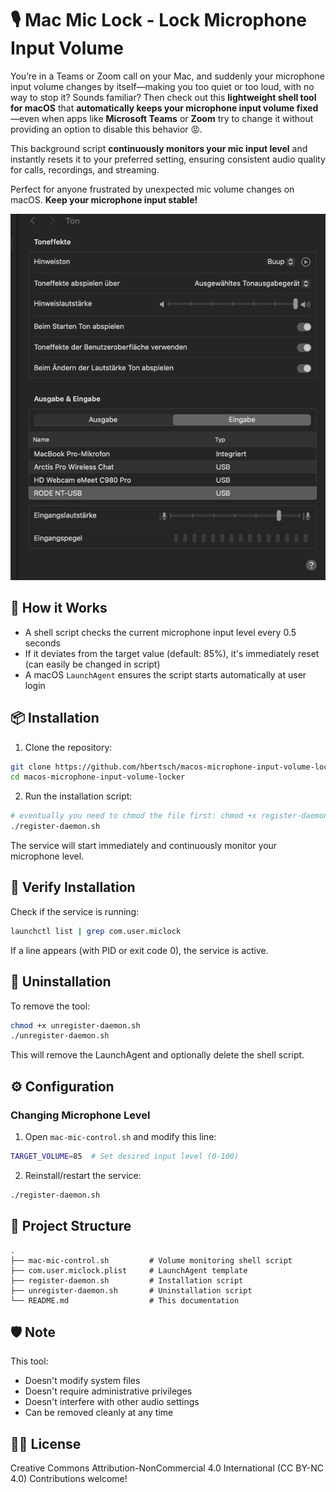 # 🎙️ Mac Mic Lock - Lock Microphone Input Volume

You’re in a Teams or Zoom call on your Mac, and suddenly your microphone input volume changes by itself—making you too quiet or too loud, with no way to stop it? Sounds familiar? Then check out this **lightweight shell tool for macOS** that **automatically keeps your microphone input volume fixed**—even when apps like **Microsoft Teams** or **Zoom** try to change it without providing an option to disable this behavior 😡.

This background script **continuously monitors your mic input level** and instantly resets it to your preferred setting, ensuring consistent audio quality for calls, recordings, and streaming. 

Perfect for anyone frustrated by unexpected mic volume changes on macOS. **Keep your microphone input stable!**

![demo](resources/demo.gif)

## 🔧 How it Works

- A shell script checks the current microphone input level every 0.5 seconds
- If it deviates from the target value (default: 85%), it's immediately reset (can easily be changed in script)
- A macOS `LaunchAgent` ensures the script starts automatically at user login

## 📦 Installation

1. Clone the repository:
```bash
git clone https://github.com/hbertsch/macos-microphone-input-volume-locker.git
cd macos-microphone-input-volume-locker
```

2. Run the installation script:
```bash
# eventually you need to chmod the file first: chmod +x register-daemon.sh
./register-daemon.sh
```

The service will start immediately and continuously monitor your microphone level.

## 🧪 Verify Installation

Check if the service is running:
```bash
launchctl list | grep com.user.miclock
```
If a line appears (with PID or exit code 0), the service is active.

## 🔄 Uninstallation

To remove the tool:
```bash
chmod +x unregister-daemon.sh
./unregister-daemon.sh
```
This will remove the LaunchAgent and optionally delete the shell script.

## ⚙️ Configuration

### Changing Microphone Level

1. Open `mac-mic-control.sh` and modify this line:
```bash
TARGET_VOLUME=85  # Set desired input level (0-100)
```

2. Reinstall/restart the service:
```bash
./register-daemon.sh
```

## 📁 Project Structure

```
.
├── mac-mic-control.sh         # Volume monitoring shell script
├── com.user.miclock.plist     # LaunchAgent template
├── register-daemon.sh         # Installation script
├── unregister-daemon.sh       # Uninstallation script
└── README.md                  # This documentation
```

## 🛡️ Note

This tool:
- Doesn't modify system files
- Doesn't require administrative privileges
- Doesn't interfere with other audio settings
- Can be removed cleanly at any time

## 🧑‍💻 License

Creative Commons Attribution-NonCommercial 4.0 International (CC BY-NC 4.0)
Contributions welcome!